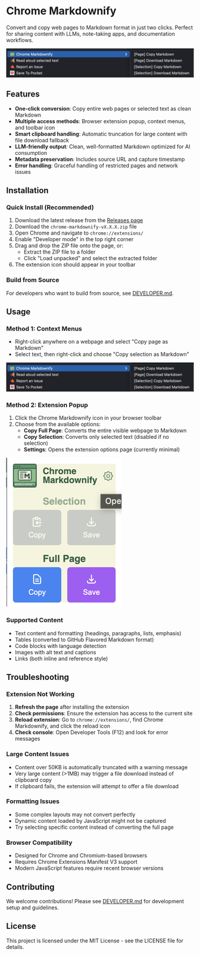 # Chrome Markdownify

Convert and copy web pages to Markdown format in just two clicks. Perfect for sharing content with LLMs, note-taking apps, and documentation workflows.

![Chrome Markdownify Context Menu](screenshots/right-click-menu.png)

## Features

- **One-click conversion**: Copy entire web pages or selected text as clean Markdown
- **Multiple access methods**: Browser extension popup, context menus, and toolbar icon
- **Smart clipboard handling**: Automatic truncation for large content with file download fallback
- **LLM-friendly output**: Clean, well-formatted Markdown optimized for AI consumption
- **Metadata preservation**: Includes source URL and capture timestamp
- **Error handling**: Graceful handling of restricted pages and network issues

## Installation

### Quick Install (Recommended)

1. Download the latest release from the [Releases page](https://github.com/YOUR_USERNAME/chrome-markdownify/releases)
2. Download the `chrome-markdownify-vX.X.X.zip` file
3. Open Chrome and navigate to `chrome://extensions/`
4. Enable "Developer mode" in the top right corner
5. Drag and drop the ZIP file onto the page, or:
   - Extract the ZIP file to a folder
   - Click "Load unpacked" and select the extracted folder
6. The extension icon should appear in your toolbar

### Build from Source

For developers who want to build from source, see [DEVELOPER.md](DEVELOPER.md).

## Usage

### Method 1: Context Menus

- Right-click anywhere on a webpage and select "Copy page as Markdown"
- Select text, then right-click and choose "Copy selection as Markdown"

![Right-click Context Menu](screenshots/right-click-menu.png)

### Method 2: Extension Popup

1. Click the Chrome Markdownify icon in your browser toolbar
2. Choose from the available options:
   - **Copy Full Page**: Converts the entire visible webpage to Markdown
   - **Copy Selection**: Converts only selected text (disabled if no selection)
   - **Settings**: Opens the extension options page (currently minimal)

![Extension Popup Menu](screenshots/popup-menu.png)

### Supported Content

- Text content and formatting (headings, paragraphs, lists, emphasis)
- Tables (converted to GitHub Flavored Markdown format)
- Code blocks with language detection
- Images with alt text and captions
- Links (both inline and reference style)

## Troubleshooting

### Extension Not Working

1. **Refresh the page** after installing the extension
2. **Check permissions**: Ensure the extension has access to the current site
3. **Reload extension**: Go to `chrome://extensions/`, find Chrome Markdownify, and click the reload icon
4. **Check console**: Open Developer Tools (F12) and look for error messages

### Large Content Issues

- Content over 50KB is automatically truncated with a warning message
- Very large content (>1MB) may trigger a file download instead of clipboard copy
- If clipboard fails, the extension will attempt to offer a file download

### Formatting Issues

- Some complex layouts may not convert perfectly
- Dynamic content loaded by JavaScript might not be captured
- Try selecting specific content instead of converting the full page

### Browser Compatibility

- Designed for Chrome and Chromium-based browsers
- Requires Chrome Extensions Manifest V3 support
- Modern JavaScript features require recent browser versions

## Contributing

We welcome contributions! Please see [DEVELOPER.md](DEVELOPER.md) for development setup and guidelines.

## License

This project is licensed under the MIT License - see the LICENSE file for details.
